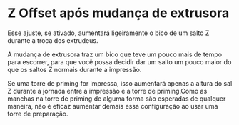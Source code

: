 Z Offset após mudança de extrusora
====
Esse ajuste, se ativado, aumentará ligeiramente o bico de um salto Z durante a troca dos extrudeus.

A mudança de extrusora traz um bico que teve um pouco mais de tempo para escorrer, para que você possa decidir dar um salto um pouco maior do que os saltos Z normais durante a impressão.

Se uma torre de priming for impressa, isso aumentará apenas a altura do sal Z durante a jornada entre a impressão e a torre de priming.Como as manchas na torre de priming de alguma forma são esperadas de qualquer maneira, não é eficaz aumentar demais essa configuração ao usar uma torre de preparação.